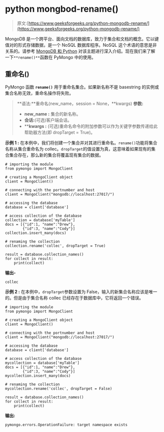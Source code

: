 # python mongbod-rename()

> 原文:[https://www.geeksforgeeks.org/python-mongodb-rename/](https://www.geeksforgeeks.org/python-mongodb-rename/)

MongoDB 是一个跨平台、面向文档的数据库，致力于集合和文档的概念。它以键值对的形式存储数据，是一个 NoSQL 数据库程序。NoSQL 这个术语的意思是非关系的。请参考 [MongoDB 和 Python](https://www.geeksforgeeks.org/mongodb-and-python/) 对该主题进行深入介绍。现在我们来了解一下`**rename()**`函数在 PyMongo 中的使用。

## 重命名()

PyMongo 函数 **`rename()`** 用于重命名集合。如果新名称不是 basestring 的实例或集合名称无效，重命名操作将失败。

> **语法:**重命名(new_name，session = None，**kwargs)
> **参数:**
> 
> *   **new_name :** 集合的新名称。
> *   **会话:**(可选)客户端会话。
> *   ****kwargs :** (可选)重命名命令的附加参数可以作为关键字参数传递给此帮助器方法(即 dropTarget = True)。

**示例 1 :** 在本例中，我们将创建一个集合并对其进行重命名。`rename()`功能将集合名称从集合重命名为 collec。`dropTarget`的值设置为真，这意味着如果现有的集合集合存在，那么新的集合将覆盖现有集合的数据。

```
# importing the module
from pymongo import MongoClient

# creating a MongoClient object 
client = MongoClient() 

# connecting with the portnumber and host 
client = MongoClient("mongodb://localhost:27017/") 

# accessing the database 
database = client['database']   

# access collection of the database 
collection = database['myTable'] 
docs = [{"id":1, "name":"Drew"},
        {"id":3, "name":"Cody"}]
collection.insert_many(docs)

# renaming the collection
collection.rename('collec', dropTarget = True)

result = database.collection_names()
for collect in result:
    print(collect)
```

**输出-**

```
collec

```

**示例 2 :** 在本例中，`dropTarget`参数设置为 False，输入的新集合名称应该是唯一的。但是由于集合名称 collec 已经存在于数据库中，它将返回一个错误。

```
# importing the module
from pymongo import MongoClient

# creating a MongoClient object 
client = MongoClient() 

# connecting with the portnumber and host 
client = MongoClient("mongodb://localhost:27017/") 

# accessing the database 
database = client['database'] 

# access collection of the database 
mycollection = database['myTable'] 
docs = [{"id":1, "name":"Drew"},
        {"id":3, "name":"Cody"}]
mycollection.insert_many(docs)

# renaming the collection
mycollection.rename('collec', dropTarget = False)

result = database.collection_names()
for collect in result:
    print(collect)
```

**输出:**

```
pymongo.errors.OperationFailure: target namespace exists

```